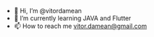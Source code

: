 - 👋 Hi, I’m @vitordamean
- 🌱 I’m currently learning JAVA and Flutter
- 📫 How to reach me vitor.damean@gmail.com


